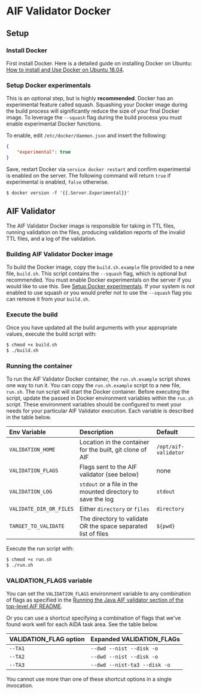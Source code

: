 # AIF Validator Docker

## Setup

### Install Docker

First install Docker. Here is a detailed guide on installing Docker on Ubuntu: [How to install and Use Docker on Ubuntu 18.04](https://www.digitalocean.com/community/tutorials/how-to-install-and-use-docker-on-ubuntu-18-04).

### Setup Docker experimentals

This is an optional step, but is highly **recommended**. Docker has an experimental feature called squash. Squashing
your Docker image during the build process will significantly reduce the size of your final Docker image. To leverage
the `--squash` flag during the build process you must enable experimental Docker functions. 

To enable, edit `/etc/docker/daemon.json` and insert the following:

```json
{
	"experimental": true
}
```

Save, restart Docker via `service docker restart` and confirm experimental is enabled on the server. The following command will return `true` if experimental is enabled, `false` otherwise. 
```
$ docker version -f '{{.Server.Experimental}}'
```

## AIF Validator

The AIF Validator Docker image is responsible for taking in TTL files, running validation on the files, producing validation reports of the invalid TTL files, and a log of the validation.

### Building AIF Validator Docker image

To build the Docker image, copy the `build.sh.example` file provided to a new file, `build.sh`. 
This script contains the `--squash` flag, which is optional but recommended. You must enable Docker experimentals on the server if you would like to use this. See [Setup Docker experimentals](#Setup-Docker-experimentals). If your system is not enabled to use squash or you would prefer not to use the `--squash` flag you can remove it from your `build.sh`.

### Execute the build

Once you have updated all the build arguments with your appropriate values, execute the build script with:
```bash
$ chmod +x build.sh
$ ./build.sh
```

### Running the container

To run the AIF Validator Docker container, the `run.sh.example` script shows one way to run it.  You can copy the `run.sh.example` script to a new file, `run.sh`. The run script will start the Docker container. Before executing the script, update the passed in Docker environment variables within the `run.sh` script. These environment variables should be configured to meet your needs for your particular AIF Validator execution. Each variable is described in the table below.


| Env Variable            | Description                                                    | Default              |
| :---------------------- | :------------------------------------------------------------- | :------------------- |
| `VALIDATION_HOME`       | Location in the container for the built, git clone of AIF      | `/opt/aif-validator` |
| `VALIDATION_FLAGS`      | Flags sent to the AIF validator (see below)                    | none                 |
| `VALIDATION_LOG`        | `stdout` or a file in the mounted directory to save the log    | `stdout`             |
| `VALIDATE_DIR_OR_FILES` | Either `directory` or `files`                                  | `directory`          |
| `TARGET_TO_VALIDATE`    | The directory to validate OR the space separated list of files | `${pwd}`             |


Execute the run script with:

```bash
$ chmod +x run.sh
$ ./run.sh
```

### VALIDATION_FLAGS variable

You can set the `VALIDATION_FLAGS` environment variable to any combination of flags as specified in the [Running the Java AIF validator section of the top-level AIF README](https://github.com/NextCenturyCorporation/AIDA-Interchange-Format#running-the-java-aif-validator).

Or you can use a shortcut specifying a combination of flags that we've found work well for each AIDA task area.  See the table below.

| VALIDATION_FLAG option | Expanded VALIDATION_FLAGs |
| :--------------------- | :------------------------ |
| `--TA1`                | `--dwd --nist --disk -o`         |
| `--TA2`                | `--dwd --nist --disk -o`  |
| `--TA3`                | `--dwd --nist-ta3 --disk -o`     |

You cannot use more than one of these shortcut options in a single invocation.
